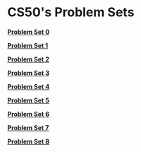 # CS50's Problem Sets


**[Problem Set 0](https://cs50.harvard.edu/python/2022/psets/0/)**

**[Problem Set 1](https://cs50.harvard.edu/python/2022/psets/1/)**

**[Problem Set 2](https://cs50.harvard.edu/python/2022/psets/2/)**

**[Problem Set 3](https://cs50.harvard.edu/python/2022/psets/3/)**

**[Problem Set 4](https://cs50.harvard.edu/python/2022/psets/4/)**

**[Problem Set 5](https://cs50.harvard.edu/python/2022/psets/5/)**

**[Problem Set 6](https://cs50.harvard.edu/python/2022/psets/6/)**

**[Problem Set 7](https://cs50.harvard.edu/python/2022/psets/7/)**

**[Problem Set 8](https://cs50.harvard.edu/python/2022/psets/8/)**
